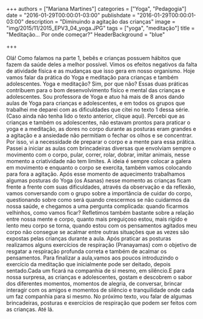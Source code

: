 +++
authors = ["Mariana Martines"]
categories = ["Yoga", "Pedagogia"]
date = "2016-01-29T00:00:01-03:00"
publishdate = "2016-01-29T00:00:01-03:00"
description = "Diminuindo a agitação das crianças"
image = "img/2015/11/2015_EPV3_04_yoga.JPG"
tags = ["yoga", "meditação"]
title = "Meditação... Por onde começar?"
HeaderBackground = "blue"

+++

Olá!
Como falamos na parte 1, bebês  e crianças possuem hábitos que fazem da saúde deles a melhor possível. Vimos os efeitos negativos da falta de atividade física e as mudanças que isso gera em nosso organismo.
Hoje vamos falar da prática do Yoga e meditação para crianças e também adolescentes.
Yoga e meditação? Sim, por que não? Essas duas práticas contribuem para o bom desenvolvimento físico e mental das crianças e adolescentes.
Sou professora de Yoga e atuo há mais de 8 anos dando aulas de Yoga para crianças e adolescentes, e em todos os grupos que trabalhei me deparei com as dificuldades que citei no texto 1 dessa série.(Caso ainda não tenha lido o texto anterior, clique aqui).
 Percebi que as crianças e também os adolescentes, não estavam prontos para praticar o yoga e a meditação, as dores no corpo durante as posturas eram grandes e a agitação e a ansiedade não permitiam o fechar os olhos e se concentrar.
Por isso, vi a necessidade de preparar o corpo e a mente para essa prática. Passei a iniciar as aulas com brincadeiras diversas que envolviam sempre o movimento com o corpo, pular, correr, rolar, dobrar, imitar animais, nesse momento a criatividade não tem limites. A ideia é sempre colocar a galera em movimento e enquanto o corpo se exercita, também vamos colocando para fora a agitação.
Após esse momento de aquecimento trabalhamos algumas posturas do Yoga (os Asanas) nesse momento as crianças ficam frente a frente com suas dificuldades, através da observação e da reflexão, vamos conversando com o grupo sobre a importância de cuidar do corpo, questionando sobre como será quando crescermos se não cuidarmos da nossa saúde, e chegamos a uma pergunta complicada: quando ficarmos velhinhos, como vamos ficar? Refletimos também bastante sobre a relação entre nossa mente e corpo, quanto mais preguiçoso estou, mais rígido e lento meu corpo se torna, quando estou com os pensamentos agitados meu corpo não consegue se acalmar entre outras situações que as vezes são expostas pelas crianças durante a aula.
Após praticar as posturas realizamos alguns exercícios de respiração (Pranayamas) com o objetivo de resgatar a respiração profunda correta e também de acalmar os pensamentos.
Para finalizar a aula,vamos aos poucos introduzindo o exercício da meditação que inicialmente pode ser deitado, depois sentado.Cada um ficará na companhia de si mesmo, em silêncio.E para nossa surpresa, as crianças e adolescentes, gostam e descobrem o sabor dos diferentes momentos, momentos de alegria, de conversar, brincar interagir com os amigos e momentos de silêncio e tranquilidade onde cada um faz companhia para si mesmo.
No próximo texto, vou falar de algumas brincadeiras, posturas e exercícios de respiração que podem ser feitos com as crianças. Até lá.
